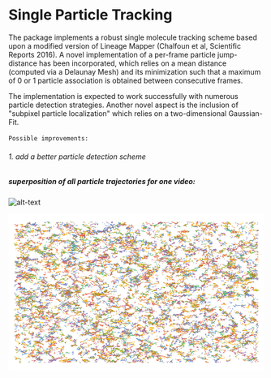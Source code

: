 Single Particle Tracking
=======

The package implements a robust single molecule tracking scheme based upon a modified version of Lineage Mapper (Chalfoun et al, Scientific Reports 2016). A novel implementation of a per-frame particle jump-distance has been incorporated, which relies on a mean distance (computed via a Delaunay Mesh) and its minimization such that a maximum of 0 or 1 particle association is obtained between consecutive frames.

The implementation is expected to work successfully with numerous particle detection strategies. Another novel aspect is the inclusion of
"subpixel particle localization" which relies on a two-dimensional Gaussian-Fit.

`Possible improvements:`

###### 1. add a better particle detection scheme



##### superposition of all particle trajectories for one video:

![alt-text](https://github.com/alihashmiii/SMtrack/blob/master/for%20readme/input.gif) 


![alt-text](https://github.com/alihashmiii/SMtrack/blob/master/for%20readme/particle%20Trajectories.png)
